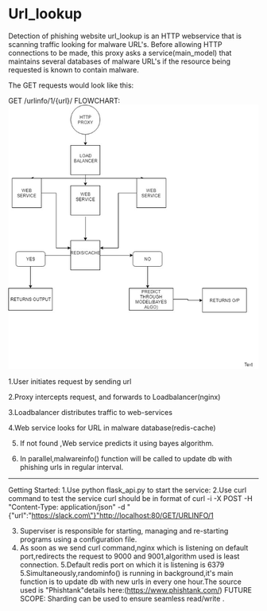 # Url_lookup
Detection of phishing website
url_lookup is an HTTP webservice that is scanning traffic looking for malware URL's. Before allowing HTTP connections to be made, this proxy asks a service(main_model) that maintains several databases of malware URL's if the resource being requested is known to contain malware.

The GET requests would look like this:

  GET /urlinfo/1/{url}/
FLOWCHART:
![alt tag](https://github.com/AnJaLi994/url_lookup/blob/master/Untitled%20Diagram.jpg  "FLOWCHART")
 
1.User initiates request by sending url

2.Proxy intercepts request, and forwards to Loadbalancer(nginx)

3.Loadbalancer distributes traffic to web-services

4.Web service looks for URL in malware database(redis-cache)

5. If not found ,Web service predicts it using bayes algorithm.

6. In parallel,malwareinfo() function will be called to update db with phishing urls
in regular interval.
--------------------------------------------------------------------------------------------------------------------------------------
Getting Started:
  1.Use python flask_api.py to start the service:
  2.Use curl command to test the service 
    curl should be in format of  curl -i -X POST -H "Content-Type: application/json" -d "{\"url\":\"https://slack.com\"}"http://localhost:80/GET/URLINFO/1
  
  3. Superviser is responsible for starting, managing and re-starting programs using a configuration file.
  4. As soon as we send curl command,nginx which is listening on default port,redirects the request to 9000 and 9001,algorithm used is least connection.
  5.Default redis port on which it is listening is 6379
  5.Simultaneously,randominfo() is running in background,it's main function is to update db with new urls in every one hour.The source used is "Phishtank"details here:(https://www.phishtank.com/)
FUTURE SCOPE:
  Sharding can be used to ensure seamless read/write .

